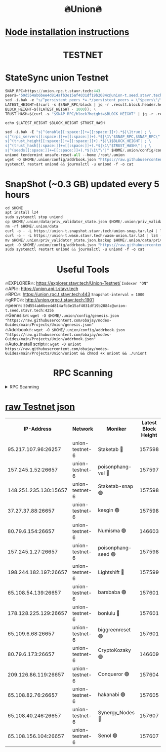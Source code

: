 <h1 align="center"> 🔥Union🔥</h1>

[Node installation instructions](https://github.com/obajay/nodes-Guides/tree/main/Projects/Union)
=

<h1 align="center"> TESTNET</h1>

# StateSync union Testnet
```python
SNAP_RPC=https://union.rpc.t.stavr.tech:443
peers="59d554ab6bee4d814afb3e15af4031df19b2084c@union-t.seed.stavr.tech:4256"
sed -i.bak -e "s/^persistent_peers *=.*/persistent_peers = \"$peers\"/" $HOME/.union/config/config.toml
LATEST_HEIGHT=$(curl -s $SNAP_RPC/block | jq -r .result.block.header.height); \
BLOCK_HEIGHT=$((LATEST_HEIGHT - 1000)); \
TRUST_HASH=$(curl -s "$SNAP_RPC/block?height=$BLOCK_HEIGHT" | jq -r .result.block_id.hash)

echo $LATEST_HEIGHT $BLOCK_HEIGHT $TRUST_HASH

sed -i.bak -E "s|^(enable[[:space:]]+=[[:space:]]+).*$|\1true| ; \
s|^(rpc_servers[[:space:]]+=[[:space:]]+).*$|\1\"$SNAP_RPC,$SNAP_RPC\"| ; \
s|^(trust_height[[:space:]]+=[[:space:]]+).*$|\1$BLOCK_HEIGHT| ; \
s|^(trust_hash[[:space:]]+=[[:space:]]+).*$|\1\"$TRUST_HASH\"| ; \
s|^(seeds[[:space:]]+=[[:space:]]+).*$|\1\"\"|" $HOME/.union/config/config.toml
uniond tendermint unsafe-reset-all --home /root/.union
wget -O $HOME/.union/config/addrbook.json "https://raw.githubusercontent.com/obajay/nodes-Guides/main/Projects/Union/addrbook.json"
systemctl restart uniond && journalctl -u uniond -f -o cat
```
# SnapShot (~0.3 GB) updated every 5 hours
```python
cd $HOME
apt install lz4
sudo systemctl stop uniond
cp $HOME/.union/data/priv_validator_state.json $HOME/.union/priv_validator_state.json.backup
rm -rf $HOME/.union/data
curl -o - -L https://union-t.snapshot.stavr.tech/union-snap.tar.lz4 | lz4 -c -d - | tar -x -C $HOME/.union --strip-components 2
curl -o - -L https://union-t.wasm.stavr.tech/wasm-union.tar.lz4 | lz4 -c -d - | tar -x -C $HOME/.union --strip-components 2
mv $HOME/.union/priv_validator_state.json.backup $HOME/.union/data/priv_validator_state.json
wget -O $HOME/.union/config/addrbook.json "https://raw.githubusercontent.com/obajay/nodes-Guides/main/Projects/Union/addrbook.json"
sudo systemctl restart uniond && journalctl -u uniond -f -o cat
```
 <h1 align="center"> Useful Tools</h1>
 
🔥EXPLORER🔥: https://explorer.stavr.tech/Union-Testnet/        `Indexer "ON"` \
🔥API🔥:      https://union.api.t.stavr.tech \
🔥RPC🔥:      https://union.rpc.t.stavr.tech:443              `Snapshot-interval = 1000` \
🔥gRPC🔥:     http://union.grpc.t.stavr.tech:1901 \
🔥peer🔥:     `59d554ab6bee4d814afb3e15af4031df19b2084c@union-t.seed.stavr.tech:4256` \
🔥Genesis🔥:     `wget -O $HOME/.union/config/genesis.json "https://raw.githubusercontent.com/obajay/nodes-Guides/main/Projects/Union/genesis.json"` \
🔥Addrbook🔥: ```wget -O $HOME/.union/config/addrbook.json "https://raw.githubusercontent.com/obajay/nodes-Guides/main/Projects/Union/addrbook.json"``` \
🔥Auto_install script🔥:  `wget -O uniont https://raw.githubusercontent.com/obajay/nodes-Guides/main/Projects/Union/uniont && chmod +x uniont && ./uniont`

<h1 align="center"> RPC Scanning</h1>

<details>
<summary>RPC Scanning</summary>

<h2 align="center"> We scan nodes in real time every 4 hours. And we provide the final result of RPC endpoints.
We cannot influence the operation of these nodes in any way. </h2>


```python
If Voting Power is higher than 0 --> then the Node is a validator of the network and may be subject to attack and be a potential threat to the chain.
```
```python
We marked such validators with a red symbol
```

</details>

[raw Testnet json](https://rpc-check.uniont.stavr.tech/uniont/rpc-uniont-result.json)
=



<table><tr><th>IP-Address</th><th>Network</th><th>Moniker</th><th>Latest Block Height</th><th>Earliest Block Height</th><th>Catching Up</th><th>Tx Index</th><th>Voting Power</th><th>Scan Time</th></tr><tr><td>95.217.107.96:26257</td><td>union-testnet-6</td><td>Staketab 🔴</td><td>157598</td><td>1</td><td>False</td><td>on</td><td>1000002</td><td>2024-02-23T13:55:29.105645137UTC</td></tr><tr><td>157.245.1.52:26657</td><td>union-testnet-6</td><td>poisonphang-val 🔴</td><td>157597</td><td>1</td><td>False</td><td>on</td><td>1000000</td><td>2024-02-23T13:55:29.771844799UTC</td></tr><tr><td>148.251.235.130:15657</td><td>union-testnet-6</td><td>Staketab-snap 🟢</td><td>157598</td><td>1</td><td>False</td><td>on</td><td>0</td><td>2024-02-23T13:55:30.044572363UTC</td></tr><tr><td>37.27.37.88:26657</td><td>union-testnet-6</td><td>kesgin 🟢</td><td>157598</td><td>1</td><td>False</td><td>on</td><td>0</td><td>2024-02-23T13:55:30.442059049UTC</td></tr><tr><td>80.79.6.154:26657</td><td>union-testnet-6</td><td>Numisma 🟢</td><td>146603</td><td>1</td><td>False</td><td>on</td><td>0</td><td>2024-02-23T13:55:34.977600334UTC</td></tr><tr><td>157.245.1.27:26657</td><td>union-testnet-6</td><td>poisonphang-seed 🟢</td><td>157598</td><td>1</td><td>False</td><td>on</td><td>0</td><td>2024-02-23T13:55:35.669964947UTC</td></tr><tr><td>198.244.182.197:26657</td><td>union-testnet-6</td><td>Lightshift 🔴</td><td>157599</td><td>1</td><td>False</td><td>on</td><td>1000000</td><td>2024-02-23T13:55:38.469930980UTC</td></tr><tr><td>65.108.54.139:26657</td><td>union-testnet-6</td><td>barsbaba 🟢</td><td>157601</td><td>1</td><td>False</td><td>on</td><td>0</td><td>2024-02-23T13:55:49.145332792UTC</td></tr><tr><td>178.128.225.129:26657</td><td>union-testnet-6</td><td>bonlulu 🔴</td><td>157601</td><td>1</td><td>False</td><td>on</td><td>1000000</td><td>2024-02-23T13:55:49.905039833UTC</td></tr><tr><td>65.109.6.68:26657</td><td>union-testnet-6</td><td>biggreenreset 🟢</td><td>157601</td><td>1</td><td>False</td><td>on</td><td>0</td><td>2024-02-23T13:55:50.253482967UTC</td></tr><tr><td>80.79.6.173:26657</td><td>union-testnet-6</td><td>CryptoKozaky 🟢</td><td>146609</td><td>1</td><td>False</td><td>on</td><td>0</td><td>2024-02-23T13:55:52.797084536UTC</td></tr><tr><td>209.126.86.119:26657</td><td>union-testnet-6</td><td>Conqueror 🟢</td><td>157604</td><td>1</td><td>False</td><td>on</td><td>0</td><td>2024-02-23T13:56:11.906378284UTC</td></tr><tr><td>65.108.82.76:26657</td><td>union-testnet-6</td><td>hakanabi 🟢</td><td>157605</td><td>1</td><td>False</td><td>on</td><td>0</td><td>2024-02-23T13:56:18.447182709UTC</td></tr><tr><td>65.108.40.246:26657</td><td>union-testnet-6</td><td>Synergy_Nodes 🔴</td><td>157607</td><td>1</td><td>False</td><td>on</td><td>1000001</td><td>2024-02-23T13:56:24.960643200UTC</td></tr><tr><td>65.108.156.104:26657</td><td>union-testnet-6</td><td>Senol 🟢</td><td>157607</td><td>1</td><td>False</td><td>on</td><td>0</td><td>2024-02-23T13:56:27.398052066UTC</td></tr></table>
